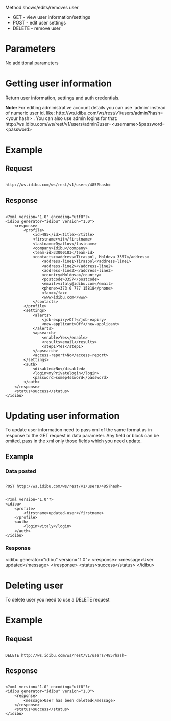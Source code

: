 <p>Method shows/edits/removes user</p>
<ul>
	<li>
		GET - view user information/settings</li>
	<li>
		POST - edit user settings</li>
	<li>
		DELETE - remove user</li>
</ul>
<h1>
	Parameters</h1>
<p>No additional parameters</p>
<h1>
	Getting user information</h1>
<p>Return user information, settings and auth credentials.</p>
<p><b>Note:</b> For editing administrative account details you can use `admin` instead of numeric user id, like: http://ws.idibu.com/ws/rest/v1/users/admin?hash=&lt;your hash&gt; . You can also use admin logins for that: <your hash=""></your>http://ws.idibu.com/ws/rest/v1/users/admin?user=&lt;username&gt;&amp;password=&lt;password&gt;</p>
<h1>
	Example</h1>
<h2>
	Request</h2>
<pre>
<code>
http://ws.idibu.com/ws/rest/v1/users/485?hash=<your hash>
</code></pre>
<h2>
	Response</h2>
<pre>
<code type="xml">
&lt;?xml version=&quot;1.0&quot; encoding=&quot;utf8&quot;?&gt;
&lt;idibu generator=&quot;idibu&quot; version=&quot;1.0&quot;&gt;
    &lt;response&gt;
        &lt;profile&gt;
            &lt;id&gt;485&lt;/id&gt;&lt;title&gt;&lt;/title&gt;
            &lt;firstname&gt;vit&lt;/firstname&gt;
            &lt;lastname&gt;Dyatlov&lt;/lastname&gt;
            &lt;company&gt;Idibu&lt;/company&gt;
            &lt;team-id&gt;33000183&lt;/team-id&gt;
            &lt;contacts&gt;&lt;address&gt;Tiraspol, Moldova 3357&lt;/address&gt;
                &lt;address-line1&gt;Tiraspol&lt;/address-line1&gt;
                &lt;address-line2&gt;&lt;/address-line2&gt;
                &lt;address-line3&gt;&lt;/address-line3&gt;
                &lt;country&gt;Moldova&lt;/country&gt;
                &lt;postcode&gt;3357&lt;/postcode&gt;
                &lt;email&gt;vitaly@idibu.com&lt;/email&gt;
                &lt;phone&gt;+373 0 777 15818&lt;/phone&gt;
                &lt;fax&gt;&lt;/fax&gt;
                &lt;www&gt;idibu.com&lt;/www&gt;
            &lt;/contacts&gt;
        &lt;/profile&gt;
        &lt;settings&gt;
            &lt;alerts&gt;
                &lt;job-expiry&gt;Off&lt;/job-expiry&gt;
                &lt;new-applicant&gt;Off&lt;/new-applicant&gt;
            &lt;/alerts&gt;
            &lt;apsearch&gt;
                &lt;enable&gt;Yes&lt;/enable&gt;
                &lt;results&gt;email&lt;/results&gt;
                &lt;step1&gt;Yes&lt;/step1&gt;
            &lt;/apsearch&gt;
            &lt;access-report&gt;No&lt;/access-report&gt;
        &lt;/settings&gt;
        &lt;auth&gt;
            &lt;disabled&gt;No&lt;/disabled&gt;
            &lt;login&gt;myPrivatelogin&lt;/login&gt;
            &lt;password&gt;somep4ssword&lt;/password&gt;
        &lt;/auth&gt;
    &lt;/response&gt;
    &lt;status&gt;success&lt;/status&gt;
&lt;/idibu&gt;
</code></pre>
<h1>
	Updating user information</h1>
<p>To update user information need to pass xml of the same format as in response to the GET request in data parameter. Any field or block can be omited, pass in the xml only those fields which you need update.</p>
<h2>
	Example</h2>
<h3>
	Data posted</h3>
<pre>
<code>
POST http://ws.idibu.com/ws/rest/v1/users/485?hash=<your hash>
</code></pre>
<pre>
<code type="xml">
&lt;?xml version=&quot;1.0&quot;?&gt;
&lt;idibu&gt;
    &lt;profile&gt;
        &lt;firstname&gt;updated-user&lt;/firstname&gt;
    &lt;/profile&gt;
    &lt;auth&gt;
        &lt;login&gt;vitaly&lt;/login&gt;
    &lt;/auth&gt;
&lt;/idibu&gt;
</code></pre>
<h3>
	Response</h3>
<?xml version="1.0" encoding="utf8"?>
<p>&lt;idibu generator=&quot;idibu&quot; version=&quot;1.0&quot;&gt;
&lt;response&gt;
&lt;message&gt;User updated&lt;/message&gt;
&lt;/response&gt;
&lt;status&gt;success&lt;/status&gt;
&lt;/idibu&gt;</p>
<h1>
	Deleting user</h1>
<p>To delete user you need to use a DELETE request</p>
<h1>
	Example</h1>
<h2>
	Request</h2>
<pre>
<code>
DELETE http://ws.idibu.com/ws/rest/v1/users/485?hash=<your hash>
</code></pre>
<h2>
	Response</h2>
<pre>
<code type="xml">
&lt;?xml version=&quot;1.0&quot; encoding=&quot;utf8&quot;?&gt;
&lt;idibu generator=&quot;idibu&quot; version=&quot;1.0&quot;&gt;
    &lt;response&gt;
        &lt;message&gt;User has been deleted&lt;/message&gt;
    &lt;/response&gt;
    &lt;status&gt;success&lt;/status&gt;
&lt;/idibu&gt;
</code></pre>
